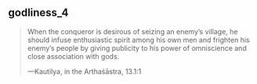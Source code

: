 ## godliness_4

> When the conqueror is desirous of seizing an enemy’s village, he should infuse enthusiastic spirit among his own men and frighten his enemy’s people by giving publicity to his power of omniscience and close association with gods.
> 
> —Kautilya, in the Arthaśāstra, 13.1:1